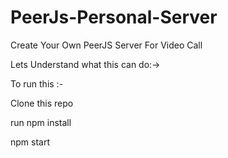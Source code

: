 # PeerJs-Personal-Server
Create Your Own PeerJS Server For Video Call 

Lets Understand what this can do:->

To run this :-

Clone this repo

run npm install 

npm start 


